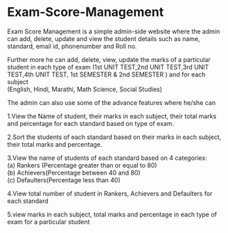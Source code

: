 # Exam-Score-Management
Exam Score Management is a simple admin-side website where the admin can add, delete, update and view  the student details such as name, standard, email id, phonenumber and Roll no.

Further more he can add, delete, view, update  the marks of a particular  student in each type of exam 
(1st UNIT TEST,2nd UNIT TEST,3rd UNIT TEST,4th UNIT TEST, 1st SEMESTER & 2nd SEMESTER )  and for each subject  
(English, Hindi, Marathi, Math Science, Social Studies) 

The admin can also use some of the advance features where he/she can 

1.View the Name of student, their marks in each subject, their total marks and percentage for each standard based on type of exam. 

2.Sort the students of each standard based on their marks in each subject, their total marks and percentage. 

3.View the  name of students of each standard based on 4 categories:                                                                                                               
(a) Rankers (Percentage greater than or equal to 80)                                                                                                                               
(b) Achievers(Percentage between 40 and 80)                                                                                                                                         
(c) Defaulters(Percentage less than 40)                                                                                                                                             

4.View total number of student in Rankers, Achievers and Defaulters for each standard 

5.view marks in each subject, total marks and percentage in each type of exam for a particular student
